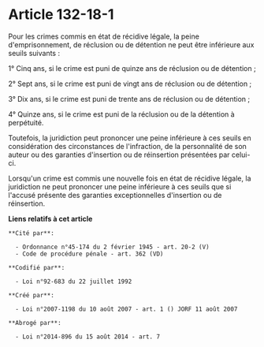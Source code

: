 # Article 132-18-1

Pour les crimes commis en état de récidive légale, la peine d'emprisonnement, de réclusion ou de détention ne peut être
inférieure aux seuils suivants :

1° Cinq ans, si le crime est puni de quinze ans de réclusion ou de détention ;

2° Sept ans, si le crime est puni de vingt ans de réclusion ou de détention ;

3° Dix ans, si le crime est puni de trente ans de réclusion ou de détention ;

4° Quinze ans, si le crime est puni de la réclusion ou de la détention à perpétuité.

Toutefois, la juridiction peut prononcer une peine inférieure à ces seuils en considération des circonstances de
l'infraction, de la personnalité de son auteur ou des garanties d'insertion ou de réinsertion présentées par celui-ci.

Lorsqu'un crime est commis une nouvelle fois en état de récidive légale, la juridiction ne peut prononcer une peine
inférieure à ces seuils que si l'accusé présente des garanties exceptionnelles d'insertion ou de réinsertion.

**Liens relatifs à cet article**

	**Cité par**:

	  - Ordonnance n°45-174 du 2 février 1945 - art. 20-2 (V)
	  - Code de procédure pénale - art. 362 (VD)

	**Codifié par**:

	  - Loi n°92-683 du 22 juillet 1992

	**Créé par**:

	  - Loi n°2007-1198 du 10 août 2007 - art. 1 () JORF 11 août 2007

	**Abrogé par**:

	  - Loi n°2014-896 du 15 août 2014 - art. 7
